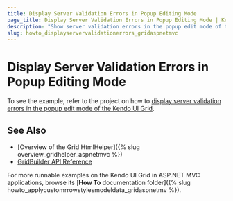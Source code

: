 ```yaml
---
title: Display Server Validation Errors in Popup Editing Mode
page_title: Display Server Validation Errors in Popup Editing Mode | Kendo UI Grid HtmlHelper
description: "Show server validation errors in the popup edit mode of the Kendo UI Grid."
slug: howto_displayservervalidationerrors_gridaspnetmvc
---
```


# Display Server Validation Errors in Popup Editing Mode

To see the example, refer to the project on how to [display server validation errors in the popup edit mode of the Kendo UI Grid](https://github.com/telerik/ui-for-aspnet-mvc-examples/tree/master/grid/popup-editing-server-validation).

## See Also

* [Overview of the Grid HtmlHelper]({% slug overview_gridhelper_aspnetmvc %})
* [GridBuilder API Reference](http://docs.telerik.com/kendo-ui/api/Kendo.Mvc.UI.Fluent/GridBuilder)

For more runnable examples on the Kendo UI Grid in ASP.NET MVC applications, browse its [**How To** documentation folder]({% slug howto_applycustomrrowstylesmodeldata_gridaspnetmv %}).
